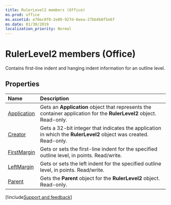 ```yaml
---
title: RulerLevel2 members (Office)
ms.prod: office
ms.assetid: e70ec0f0-2e89-927d-6eea-27bb4b8f5e6f
ms.date: 01/30/2019
localization_priority: Normal
---
```



# RulerLevel2 members (Office)

Contains first-line indent and hanging indent information for an outline level.


## Properties

|Name|Description|
|:-----|:-----|
|[Application](../../Office.RulerLevel2.Application.md)|Gets an **Application** object that represents the container application for the **RulerLevel2** object. Read-only.|
|[Creator](../../Office.RulerLevel2.Creator.md)|Gets a 32-bit integer that indicates the application in which the **RulerLevel2** object was created. Read-only.|
|[FirstMargin](../../Office.RulerLevel2.FirstMargin.md)|Gets or sets the first-line indent for the specified outline level, in points. Read/write.|
|[LeftMargin](../../Office.RulerLevel2.LeftMargin.md)|Gets or sets the left indent for the specified outline level, in points. Read/write.|
|[Parent](../../Office.RulerLevel2.Parent.md)|Gets the **Parent** object for the **RulerLevel2** object. Read-only.|

[!include[Support and feedback](~/includes/feedback-boilerplate.md)]